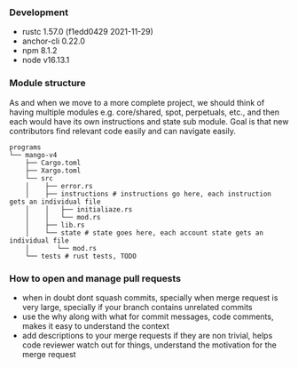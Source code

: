 ### Development
* rustc 1.57.0 (f1edd0429 2021-11-29)
* anchor-cli 0.22.0
* npm 8.1.2
* node v16.13.1

### Module structure
As and when we move to a more complete project, we should think of having multiple modules
e.g. core/shared, spot, perpetuals, etc., and then each would have its own instructions 
and state sub module. Goal is that new contributors find relevant code easily and can navigate
easily.
```
programs
└── mango-v4
    ├── Cargo.toml
    ├── Xargo.toml
    └── src
    │    ├── error.rs
    │    ├── instructions # instructions go here, each instruction gets an individual file
    │    │   ├── initialiaze.rs
    │    │   └── mod.rs
    │    ├── lib.rs
    │    └── state # state goes here, each account state gets an individual file
    │       └── mod.rs
    └── tests # rust tests, TODO  
```

### How to open and manage pull requests
- when in doubt dont squash commits, specially when merge request is very large, specially if your branch contains unrelated commits
- use the why along with what for commit messages, code comments, makes it easy to understand the context
- add descriptions to your merge requests if they are non trivial, helps code reviewer watch out for things, understand the motivation for the merge request